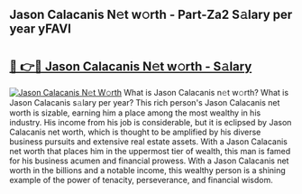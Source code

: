 ## Jason Calacanis N𝚎t w𝚘rth - Part-Za2 S𝚊lary per year yFAVl

# <h2><a href="http://gc26lf.nevu.top/?p=Jason+Calacanis">🔗 👉🔴 Jason Calacanis N𝚎t w𝚘rth - S𝚊lary</a></h2>

[![Jason Calacanis N𝚎t W𝚘rth](https://i.imgur.com/Oavwk0R.jpeg)](http://gc26lf.nevu.top/?p=Jason+Calacanis)
What is Jason Calacanis n𝚎t w𝚘rth? What is Jason Calacanis s𝚊lary per year?
This rich person's Jason Calacanis net worth is sizable, earning him a place among the most wealthy in his industry. His income from his job is considerable, but it is eclipsed by Jason Calacanis net worth, which is thought to be amplified by his diverse business pursuits and extensive real estate assets. With a Jason Calacanis net worth that places him in the uppermost tier of wealth, this man is famed for his business acumen and financial prowess. With a Jason Calacanis net worth in the billions and a notable income, this wealthy person is a shining example of the power of tenacity, perseverance, and financial wisdom.
